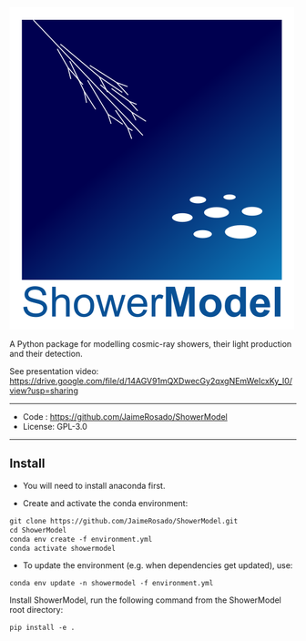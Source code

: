 ![ShowerModel logo](docs/logo_showermodel.png)

A Python package for modelling cosmic-ray showers, their light production and their detection.

See presentation video: https://drive.google.com/file/d/14AGV91mQXDwecGy2qxgNEmWeIcxKy_I0/view?usp=sharing


--------
* Code : https://github.com/JaimeRosado/ShowerModel
* License: GPL-3.0
--------

## Install

* You will need to install anaconda first.

* Create and activate the conda environment:
```
git clone https://github.com/JaimeRosado/ShowerModel.git
cd ShowerModel
conda env create -f environment.yml
conda activate showermodel
```

* To update the environment (e.g. when dependencies get updated), use:
```
conda env update -n showermodel -f environment.yml
```

Install ShowerModel, run the following command from the ShowerModel root directory:
```
pip install -e .
```
